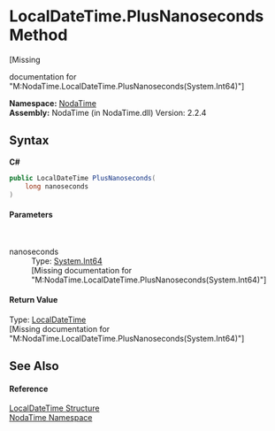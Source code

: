 # LocalDateTime.PlusNanoseconds Method 
 

\[Missing <summary> documentation for "M:NodaTime.LocalDateTime.PlusNanoseconds(System.Int64)"\]

**Namespace:**&nbsp;<a href="N_NodaTime">NodaTime</a><br />**Assembly:**&nbsp;NodaTime (in NodaTime.dll) Version: 2.2.4

## Syntax

**C#**<br />
``` C#
public LocalDateTime PlusNanoseconds(
	long nanoseconds
)
```


#### Parameters
&nbsp;<dl><dt>nanoseconds</dt><dd>Type: <a href="http://msdn2.microsoft.com/en-us/library/6yy583ek" target="_blank">System.Int64</a><br />\[Missing <param name="nanoseconds"/> documentation for "M:NodaTime.LocalDateTime.PlusNanoseconds(System.Int64)"\]</dd></dl>

#### Return Value
Type: <a href="T_NodaTime_LocalDateTime">LocalDateTime</a><br />\[Missing <returns> documentation for "M:NodaTime.LocalDateTime.PlusNanoseconds(System.Int64)"\]

## See Also


#### Reference
<a href="T_NodaTime_LocalDateTime">LocalDateTime Structure</a><br /><a href="N_NodaTime">NodaTime Namespace</a><br />